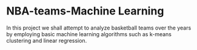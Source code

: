 # NBA-teams-Machine Learning
In this project we shall attempt to analyze basketball teams over the years by employing basic machine learning algorithms such as k-means clustering and linear regression. 
